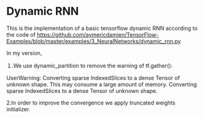 # Dynamic RNN
This is the implementation of a basic tensorflow dynamic RNN according to the code of https://github.com/aymericdamien/TensorFlow-Examples/blob/master/examples/3_NeuralNetworks/dynamic_rnn.py

In my version, 

１.We use dynamic_partition to remove the warning of tf.gather():

UserWarning: Converting sparse IndexedSlices to a dense Tensor of unknown shape. This may consume a large amount of memory.
Converting sparse IndexedSlices to a dense Tensor of unknown shape.

2.In order to improve the convergence we apply truncated weights initializer.
